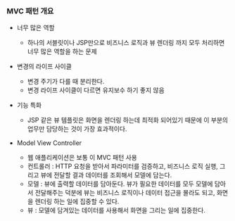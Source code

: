 ### MVC 패턴 개요

- 너무 많은 역할
  - 하나의 서블릿이나 JSP만으로 비즈니스 로직과 뷰 렌더링 까지 모두 처리하면 너무 많은 역할을 하는 문제

- 변경의 라이프 사이클
  - 변경 주기가 다를 때 분리한다.
  - 변경 라이프 사이클이 다르면 유지보수 하기 좋지 않음

- 기능 특화
  - JSP 같은 뷰 템플릿은 화면을 렌더링 하는데 최적화 되어있기 때문에 이 부분의 업무만 담당하는 것이 가장 효과적이다.

- Model View Controller
  - 웹 애플리케이션은 보통 이 MVC 패턴 사용
  - 컨트롤러 : HTTP 요청을 받아서 파라미터를 검증하고, 비즈니스 로직 실행, 그리고 뷰에 전달할 결과 데이터를 조회해서 모델에 담는다.
  - 모델 : 뷰에 출력할 데이터를 담아둔다. 뷰가 필요한 데이터를 모두 모델에 담아서 전달해주는 덕분에 뷰는 비즈니스 로직이나 데이터 접근을 몰라도 되고, 화면을 렌더링 하는 일에 집중할 수 있다.
  - 뷰 : 모델에 담겨있는 데이터를 사용해서 화면을 그리는 일에 집중한다.